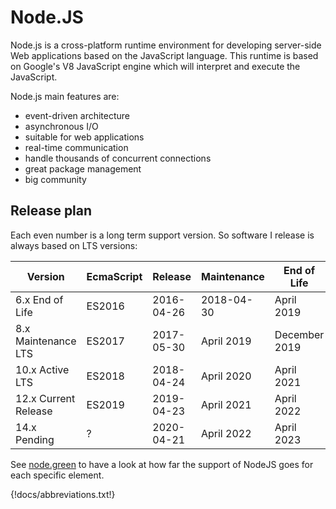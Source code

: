 # Node.JS

Node.js is a cross-platform runtime environment for developing server-side Web
applications based on the JavaScript language. This runtime is based on
Google's V8 JavaScript engine which will interpret and execute the JavaScript.

Node.js main features are:

-   event-driven architecture
-   asynchronous I/O
-   suitable for web applications
-   real-time communication
-   handle thousands of concurrent connections
-   great package management
-   big community

## Release plan

Each even number is a long term support version. So software I release is always based on LTS versions:

| Version              | EcmaScript | Release    | Maintenance | End of Life   |
| -------------------- | ---------- | ---------- | ----------- | ------------- |
| 6.x End of Life      | ES2016     | 2016-04-26 | 2018-04-30  | April 2019    |
| 8.x Maintenance LTS  | ES2017     | 2017-05-30 | April 2019  | December 2019 |
| 10.x Active LTS      | ES2018     | 2018-04-24 | April 2020  | April 2021    |
| 12.x Current Release | ES2019     | 2019-04-23 | April 2021  | April 2022    |
| 14.x Pending         | ?          | 2020-04-21 | April 2022  | April 2023    |

See [node.green](https://node.green/) to have a look at how far the support of NodeJS goes for each specific element.

{!docs/abbreviations.txt!}
